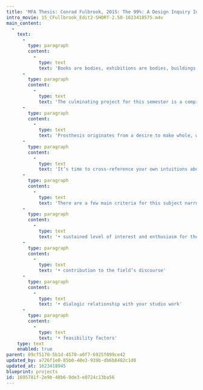 ```yaml
---
title: 'MFA Thesis: Conrad Fulbrook, 2015: The 99%: A Design Inquiry Into the PerFORMative'
intro_movie: 15_CFullbrook_Edit2-SHORT-2.50-1623418575.m4v
main_content:
  -
    text:
      -
        type: paragraph
        content:
          -
            type: text
            text: 'Books are bodies, exhibitions are bodies, buildings are bodies — what is it that makes a body “complete”? What makes a body of an exhibition “whole”? — Joseph Grigely, Exhibition Prosthetics'
      -
        type: paragraph
        content:
          -
            type: text
            text: 'The culminating project for this semester is a compilation of inquiries, learnings, and operations over time, a set of documents that comprise a schema toward your thesis at this stage. Inspired by Joseph Grigely, we have dubbed this Thesis Prosthetics.'
      -
        type: paragraph
        content:
          -
            type: text
            text: 'Prosthesis originates from a desire to make whole, while acknowledging that the task is an impossible one. Combining research, writing, speccing, mapping and forecasting, ideally it will operate as a précis of the final thesis book. You should give your Thesis Prosthetic a form particular to its content, and other designed components of the project should also correspond to your overall rationale.'
      -
        type: paragraph
        content:
          -
            type: text
            text: 'It’s time to cross-reference your own intuitions about your topic with research, studio work, and critical feedback from your colleagues—all with the goal of defining your thesis direction. In order to do so you will start narrowing down the subject areas you have already articulated.'
      -
        type: paragraph
        content:
          -
            type: text
            text: 'There are a few main criteria for this subject narrowing, among them:'
      -
        type: paragraph
        content:
          -
            type: text
            text: '• sustained level of interest and enthusiasm for the subject • research potential'
      -
        type: paragraph
        content:
          -
            type: text
            text: '• contribution to the field’s discourse'
      -
        type: paragraph
        content:
          -
            type: text
            text: '• dialogic relationship with your studio work'
      -
        type: paragraph
        content:
          -
            type: text
            text: '• feasibility factors'
    type: text
    enabled: true
parent: 09cf5170-5b1d-4570-a0f7-6925f099ce42
updated_by: a726f1e0-85b0-48e3-939b-db6b8482c1d0
updated_at: 1623418945
blueprint: projects
id: 1695781f-2e9b-48b6-9de3-e0724c13ba56
---
```

